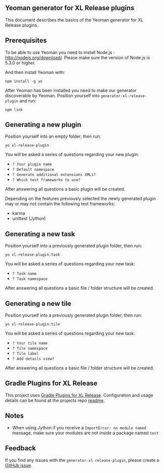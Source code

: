 ## Yeoman generator for XL Release plugins

This document describes the basics of the Yeoman generator for XL Release plugins.

## Prerequisites

 To be able to use Yeoman you need to install Node.js : http://nodejs.org/download/. Please make sure the version of Node.js is 5.3.0 or higher.
 
 And then install Yeoman with:
 
 `npm install -g yo`
 
 After Yeoman has been installed you need to make our generator discoverable by Yeoman. Position yourself into `generator-xl-release-plugin` and run:
 
 `npm link`
 
## Generating a new plugin

Position yourself into an empty folder, then run:

`yo xl-release-plugin`

You will be asked a series of questions regarding your new plugin:

* `? Your plugin name`
* `? Default namespace`
* `? Generate additional extensions XMLs?`
* `? Which test frameworks to use?`

After answering all questions a basic plugin will be created. 

Depending on the features previously selected the newly generated plugin may or may not contain the following test frameworks:

* karma  
* unittest (Jython)

## Generating a new task

Position yourself into a previously generated plugin folder, then run:

`yo xl-release-plugin:task`

You will be asked a series of questions regarding your new task:

* `? Task name`
* `? Task namespace`

After answering all questions a basic file / folder structure will be created.

## Generating a new tile

Position yourself into a previously generated plugin folder, then run:

`yo xl-release-plugin:tile`

You will be asked a series of questions regarding your new task:

* `? Your tile name`
* `? Tile namespace`
* `? Tile label`
* `? Add details view?`

After answering all questions a basic file / folder structure will be created.

## Gradle Plugins for XL Release

This project uses [Gradle Plugins for XL Release](https://github.com/xebialabs/gradle-xl-release-plugin-plugin). Configuration and usage details can be found at the projects repo [readme](https://github.com/xebialabs/gradle-xl-release-plugin-plugin/blob/master/README.md).

## Notes

* When using Jython if you receive a `ImportError: no module named` message, make sure your modules are not inside a package named `test`

## Feedback

If you find any issues with the `generator-xl-release-plugin`, please create a [GitHub issue](https://github.com/xebialabs/generator-xl-release-plugin/issues).
